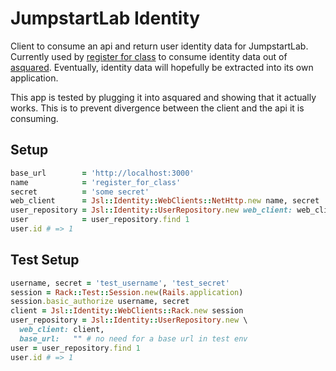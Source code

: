 # JumpstartLab Identity

Client to consume an api and return user identity data for JumpstartLab.
Currently used by [register for class](https://github.com/JumpstartLab/register_for_class)
to consume identity data out of [asquared](https://github.com/JumpstartLab/asquared).
Eventually, identity data will hopefully be extracted into its own application.

This app is tested by plugging it into asquared and showing that it actually works.
This is to prevent divergence between the client and the api it is consuming.

## Setup

```ruby
base_url        = 'http://localhost:3000'
name            = 'register_for_class'
secret          = 'some secret'
web_client      = Jsl::Identity::WebClients::NetHttp.new name, secret
user_repository = Jsl::Identity::UserRepository.new web_client: web_client, base_url:  base_url
user            = user_repository.find 1
user.id # => 1
```

## Test Setup

```ruby
username, secret = 'test_username', 'test_secret'
session = Rack::Test::Session.new(Rails.application)
session.basic_authorize username, secret
client = Jsl::Identity::WebClients::Rack.new session
user_repository = Jsl::Identity::UserRepository.new \
  web_client: client,
  base_url:   "" # no need for a base url in test env
user = user_repository.find 1
user.id # => 1
```
